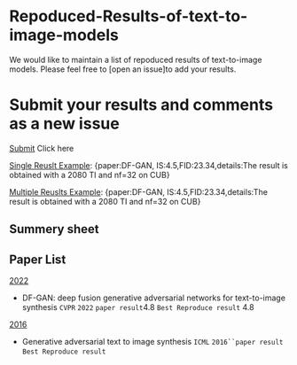# Repoduced-Results-of-text-to-image-models

We would like to maintain a list of repoduced results of text-to-image models. Please feel free to [open an issue]to add your results.

# Submit your results and comments as a new issue
[Submit](https://github.com/senmaoy/Repoduced-Results-of-text-to-image-models/issues/new/choose) Click here

[Single Reuslt Example](https://github.com/senmaoy/Repoduced-Results-of-text-to-image-models/issues/1): {paper:DF-GAN, IS:4.5,FID:23.34,details:The result is obtained with a 2080 TI and nf=32 on CUB}

[Multiple Reuslts Example](https://github.com/senmaoy/Repoduced-Results-of-text-to-image-models/issues/1): {paper:DF-GAN, IS:4.5,FID:23.34,details:The result is obtained with a 2080 TI and nf=32 on CUB}



## <a name="list">Summery sheet</a>


## <a name="Paper List">Paper List</a>


 <a href="#2022">2022</a>
 - DF-GAN: deep fusion generative adversarial networks for text-to-image synthesis `CVPR` `2022` `paper result`4.8 `Best Reproduce result` 4.8


 <a href="#2016">2016</a>
 - Generative adversarial text to image synthesis  `ICML` `2016``paper result` `Best Reproduce result`







